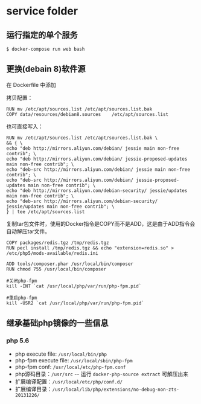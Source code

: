 # service folder

## 运行指定的单个服务

```
$ docker-compose run web bash
```

## 更换(debain 8)软件源

在 Dockerfile 中添加

拷贝配置：

```
RUN mv /etc/apt/sources.list /etc/apt/sources.list.bak
COPY data/resources/debian8.sources    /etc/apt/sources.list
```

也可直接写入：

```
RUN mv /etc/apt/sources.list /etc/apt/sources.list.bak \
&& { \
echo "deb http://mirrors.aliyun.com/debian/ jessie main non-free contrib"; \
echo "deb http://mirrors.aliyun.com/debian/ jessie-proposed-updates main non-free contrib"; \
echo "deb-src http://mirrors.aliyun.com/debian/ jessie main non-free contrib"; \
echo "deb-src http://mirrors.aliyun.com/debian/ jessie-proposed-updates main non-free contrib"; \
echo "deb http://mirrors.aliyun.com/debian-security/ jessie/updates main non-free contrib"; \
echo "deb-src http://mirrors.aliyun.com/debian-security/ jessie/updates main non-free contrib"; \
} | tee /etc/apt/sources.list
```


复制tar包文件时，使用的Docker指令是COPY而不是ADD，这是由于ADD指令会自动解压tar文件。

```
COPY packages/redis.tgz /tmp/redis.tgz
RUN pecl install /tmp/redis.tgz && echo "extension=redis.so" > /etc/php5/mods-available/redis.ini
```

```
ADD tools/composer.phar /usr/local/bin/composer
RUN chmod 755 /usr/local/bin/composer
```


```
#关闭php-fpm
kill -INT `cat /usr/local/php/var/run/php-fpm.pid`
 
#重启php-fpm
kill -USR2 `cat /usr/local/php/var/run/php-fpm.pid`
```

## 继承基础php镜像的一些信息

### php 5.6

- php execute file: `/usr/local/bin/php`
- php-fpm execute file: `/usr/local/sbin/php-fpm`
- php-fpm conf: `/usr/local/etc/php-fpm.conf`
- php源码目录：`/usr/src` -- 运行 `docker-php-source extract` 可解压出来
- 扩展编译配置：`/usr/local/etc/php/conf.d/`
- 扩展编译目录：`/usr/local/lib/php/extensions/no-debug-non-zts-20131226/`

